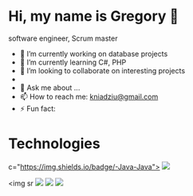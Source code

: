 # Hi, my name is Gregory 👋

software engineer, Scrum master

<!--
**kniadziu/kniadziu** is a ✨ _special_ ✨ repository because its `README.md` (this file) appears on your GitHub profile.

Here are some ideas to get you started:
-->

- 🔭 I’m currently working on database projects 
- 🌱 I’m currently learning C#, PHP
- 👯 I’m looking to collaborate on interesting projects
- 
- 💬 Ask me about ...
- 📫 How to reach me: kniadziu@gmail.com
- ⚡ Fun fact: 

# Technologies
 c="https://img.shields.io/badge/-Java-Java"> <img src= "https://img.shields.io/badge/-C Sharp-black">

<img sr <img src="https://img.shields.io/badge/-HTML-red"> <img src= "https://img.shields.io/badge/-CSS-yellow"> <img src="https://img.shields.io/badge/-Vue.js-red">

